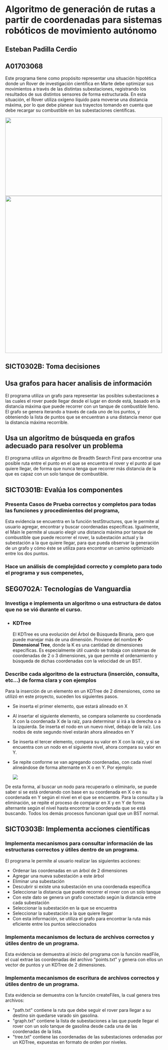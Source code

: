 # Algoritmo de generación de rutas a partir de coordenadas para sistemas robóticos de movimiento autónomo

## Esteban Padilla Cerdio

## A01703068

Este programa tiene como propósito representar una situación hipotética donde un Rover de investigación científica en Marte debe optimizar sus movimientos a través de las distintas subestaciones, registrando los resultados de sus distintos sensores de forma estructurada. En esta situación, el Rover utiliza oxígeno líquido para moverse una distancia máxima, por lo que debe planear sus trayectos tomando en cuenta que debe recargar su combustible en las subestaciones científicas.

<img src="https://d7lju56vlbdri.cloudfront.net/var/ezwebin_site/storage/images/_aliases/seo/reportajes/diez-claves-sobre-el-rover-perseverance-y-otras-nuevas-misiones-a-marte/8668097-4-esl-MX/Diez-claves-sobre-el-rover-Perseverance-y-otras-nuevas-misiones-a-Marte.jpg" width=500px height=250px/>

<img src="https://www.nasa.gov/sites/default/files/thumbnails/image/pia21720.jpg" width=500px />

## SICT0302B: Toma decisiones

## Usa grafos para hacer analisis de información

El programa utiliza un grafo para representar las posibles subestaciones a las cuales el rover puede llegar desde el lugar en donde está, basado en la distancia máxima que puede recorrer con un tanque de combustible lleno. El grafo se genera iterando a través de cada uno de los puntos, y obteniendo la lista de puntos que se encuentran a una distancia menor que la distancia máxima recorrible.

## Usa un algoritmo de búsqueda en grafos adecuado para resolver un problema

El programa utiliza un algoritmo de Breadth Search First para encontrar una posible ruta entre el punto en el que se encuentra el rover y el punto al que quiere llegar, de forma que nunca tenga que recorrer más distancia de la que es capaz con un solo tanque de combustible.

## SICT0301B: Evalúa los componentes

### Presenta Casos de Prueba correctos y completos para todas las funciones y procedimientos del programa,

Esta evidencia se encuentra en la función testStructures, que le permite al usuario agregar, encontrar y buscar coordenadas específicas. Igualmente, el Main le permite al usuario elegir una distancia máxima por tanque de combustible que puede recorrer el rover, la subestación actual y la subestación a la que quiere llegar, para que pueda observar la generación de un grafo y cómo éste se utiliza para encontrar un camino optimizado entre los dos puntos.

### Hace un análisis de complejidad correcto y completo para todo el programa y sus compenetes,

## SEG0702A: Tecnologías de Vanguardia

### Investiga e implementa un algoritmo o una estructura de datos que no se vió durante el curso.

- ### KDTree
  El KDTree es una evolución del Árbol de Búsqueda Binaria, pero que puede manejar más de una dimensión. Proviene del nombre <b>K-Dimensional Tree</b>, donde la K es una cantidad de dimensiones específicas. Es especialmente útil cuando se trabaja con sistemas de coordenadas de 2 o 3 dimensiones, ya que permite el ordenamiento y búsqueda de dichas coordenadas con la velocidad de un BST.

### Describe cada algoritmo de la estructura (inserción, consulta, etc...) de forma clara y con ejemplos

Para la inserción de un elemento en un KDTree de 2 dimensiones, como se utilizó en este proyecto, suceden los siguientes pasos.

- Se inserta el primer elemento, que estará alineado en X
- Al insertar el siguiente elemento, se compara solamente su coordenada X con la coordenada X de la raíz, para determinar si irá a la derecha o a la izquierda. Se inserta el nodo en un nuevo nivel, debajo de la raíz. Los nodos de este segundo nivel estarán ahora alineados en Y
- Se inserta el tercer elemento, compara su valor en X con la raíz, y si se encuentra con un nodo en el siguiente nivel, ahora compara su valor en Y.
- Se repite conforme se van agregando coordenadas, con cada nivel alineándose de forma alternante en X o en Y. Por ejemplo:

  <img src="https://www.geeksforgeeks.org/wp-content/uploads/ktree_1.png"/>

De esta forma, al buscar un nodo para recuperarlo o eliminarlo, se puede saber si se está ordenando con base en su coordenada en X o en su coordenada en Y según el nivel en el que se encuentre. Para la consulta y la eliminación, se repite el proceso de comparar en X y en Y de forma alternante según el nivel hasta encontrar la coordenada que se está buscando. Todos los demás procesos funcionan igual que un BST normal.

## SICT0303B: Implementa acciones científicas

### Implementa mecanismos para consultar información de las estructuras correctos y útiles dentro de un programa.

El programa le permite al usuario realizar las siguientes acciones:

- Ordenar las coordenadas en un árbol de 2 dimensiones
- Agregar una nueva subestación a este árbol
- Eliminar una subestación
- Descubrir si existe una subestación en una coordenada específica
- Seleccionar la distancia que puede recorrer el rover con un solo tanque
- Con este dato se genera un grafo conectado según la distancia entre cada subestación
- Seleccionar la subestación en la que se encuentra
- Seleccionar la subestación a la que quiere llegar
- Con esta información, se utiliza el grafo para encontrar la ruta más eficiente entre los puntos seleccionados

### Implementa mecanismos de lectura de archivos correctos y útiles dentro de un programa.

Esta evidencia se demuestra al inicio del programa con la función readFile, el cual extrae las coordenadas del archivo "points.txt" y genera con ellos un vector de puntos y un KDTree de 2 dimensiones.

### Implementa mecanismos de escritura de archivos correctos y útiles dentro de un programa.

Esta evidencia se demuestra con la función createFiles, la cual genera tres archivos:

- "path.txt" contiene la ruta que debe seguir el rover para llegar a su destino sin quedarse varado sin gasolina.
- "graph.txt" contiene la lista de subestaciones a las que puede llegar el rover con un solo tanque de gasolina desde cada una de las coordenadas de la lista.
- "tree.txt" contiene las coordenadas de las subestaciones ordenadas por un KDTree, expuestas en formato de orden por niveles.
